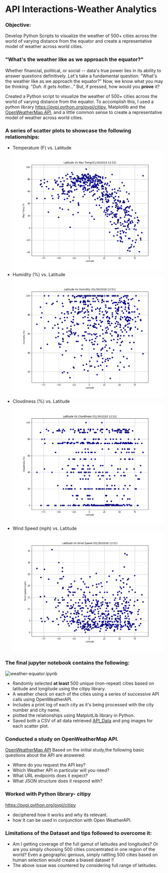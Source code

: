 # API Interactions-Weather Analytics

### Objective:
Develop Python Scripts to visualize the weather of 500+ cities across the world of varying distance from the equator and create a representative model of weather across world cities.

### "What's the weather like as we approach the equator?" 
Whether financial, political, or social -- data's true power lies in its ability to answer questions definitively. Let's take a fundamental question: "What's the weather like as we approach the equator?"
Now, we know what you may be thinking: _"Duh. It gets hotter..."_
But, if pressed, how would you **prove** it? 

Created a Python script to visualize the weather of 500+ cities across the world of varying distance from the equator. To accomplish this, I used a python library https://pypi.python.org/pypi/citipy, Matplotlib and the [OpenWeatherMap API](https://openweathermap.org/api), and a little common sense to create a representative model of weather across world cities.

### A series of scatter plots to showcase the following relationships:
* Temperature (F) vs. Latitude
![Max_Temp](Plots/Max_Temp.png)
* Humidity (%) vs. Latitude
![Humidity](Plots/humidity.png)
* Cloudiness (%) vs. Latitude
![Cloudy](Plots/cloudy.png)
* Wind Speed (mph) vs. Latitude
![Wind_speed](Plots/wind_speed.png)

### The final jupyter notebook contains the following:
![weather-equator.ipynb](weather-equator.ipynb)
* Randomly selected **at least** 500 unique (non-repeat) cities based on latitude and longitude using the citipy library.
* A weather check on each of the cities using a series of successive API calls using OpenWeatherAPI.
* Includes a print log of each city as it's being processed with the city number and city name.
* plotted the relationships using MatplotLib library in Python.
* Saved both a CSV of all data retrieved [API_Data](API_Data/weatherAPI.csv) and png images for each scatter plot.

### Conducted a study on OpenWeatherMap API. 
[OpenWeatherMap API](https://openweathermap.org/api)
Based on the initial study,the following basic questions about the API are answered:
* Where do you request the API key? 
* Which Weather API in particular will you need? 
* What URL endpoints does it expect? 
* What JSON structure does it respond with?

### Worked with Python library- citipy  
https://pypi.python.org/pypi/citipy
* deciphered how it works and why its relevant.
* how It can be used in conjunction with Open WeatherAPI.

### Limitations of the Dataset and tips followed to overcome it:
* Am I getting coverage of the full gamut of latitudes and longitudes? Or are you simply choosing 500 cities concentrated in one region of the world? Even a geographic geniuus, simply rattling 500 cities based on human selection would create a biased dataset !!
* The above issue was countered by considering full range of latitudes.




